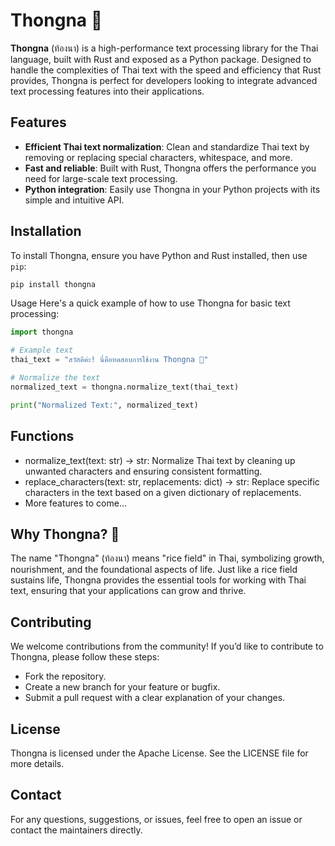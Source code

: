 # Thongna 🌾

**Thongna** (ท้องนา) is a high-performance text processing library for the Thai language, built with Rust and exposed as a Python package. Designed to handle the complexities of Thai text with the speed and efficiency that Rust provides, Thongna is perfect for developers looking to integrate advanced text processing features into their applications.

## Features
- **Efficient Thai text normalization**: Clean and standardize Thai text by removing or replacing special characters, whitespace, and more.
- **Fast and reliable**: Built with Rust, Thongna offers the performance you need for large-scale text processing.
- **Python integration**: Easily use Thongna in your Python projects with its simple and intuitive API.

## Installation

To install Thongna, ensure you have Python and Rust installed, then use `pip`:

```bash
pip install thongna
```

Usage
Here's a quick example of how to use Thongna for basic text processing:

```python
import thongna

# Example text
thai_text = "สวัสดีค่ะ! นี่คือทดสอบการใช้งาน Thongna 🌾"

# Normalize the text
normalized_text = thongna.normalize_text(thai_text)

print("Normalized Text:", normalized_text)
```

## Functions

- normalize_text(text: str) -> str: Normalize Thai text by cleaning up unwanted characters and ensuring consistent formatting.
- replace_characters(text: str, replacements: dict) -> str: Replace specific characters in the text based on a given dictionary of replacements.
- More features to come...

## Why Thongna? 🌾

The name "Thongna" (ท้องนา) means "rice field" in Thai, symbolizing growth, nourishment, and the foundational aspects of life. Just like a rice field sustains life, Thongna provides the essential tools for working with Thai text, ensuring that your applications can grow and thrive.

## Contributing
We welcome contributions from the community! If you’d like to contribute to Thongna, please follow these steps:

- Fork the repository.
- Create a new branch for your feature or bugfix.
- Submit a pull request with a clear explanation of your changes.

## License
Thongna is licensed under the Apache License. See the LICENSE file for more details.

## Contact
For any questions, suggestions, or issues, feel free to open an issue or contact the maintainers directly.